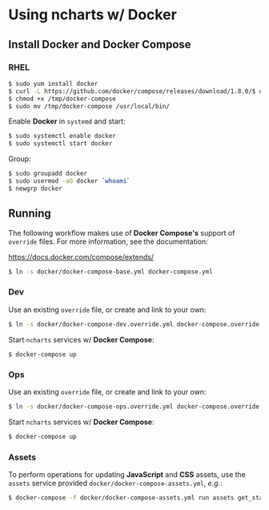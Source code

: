 # Using ncharts w/ Docker

## Install Docker and Docker Compose

### RHEL

```sh
$ sudo yum install docker
$ curl -L https://github.com/docker/compose/releases/download/1.8.0/$ docker-compose-`uname -s`-`uname -m` > /tmp/docker-compose
$ chmod +x /tmp/docker-compose
$ sudo mv /tmp/docker-compose /usr/local/bin/
```

Enable **Docker** in `systemd` and start:

```sh
$ sudo systemctl enable docker
$ sudo systemctl start docker
```

Group:

```sh
$ sudo groupadd docker
$ sudo usermod -aG docker `whoami`
$ newgrp docker
```

## Running

The following workflow makes use of **Docker Compose's** support of `override` files. For more information, see the documentation:

<https://docs.docker.com/compose/extends/>

```sh
$ ln -s docker/docker-compose-base.yml docker-compose.yml
```

### Dev

Use an existing `override` file, or create and link to your own:

```sh
$ ln -s docker/docker-compose-dev.override.yml docker-compose.override.yml
```

Start `ncharts` services w/ **Docker Compose**:

```
$ docker-compose up
```

### Ops

Use an existing `override` file, or create and link to your own:

```sh
$ ln -s docker/docker-compose-ops.override.yml docker-compose.override.yml
```

Start `ncharts` services w/ **Docker Compose**:

```sh
$ docker-compose up
```

### Assets

To perform operations for updating **JavaScript** and **CSS** assets, use the `assets` service provided `docker/docker-compose-assets.yml`, *e.g.*:

```sh
$ docker-compose -f docker/docker-compose-assets.yml run assets get_static_files.sh
```
